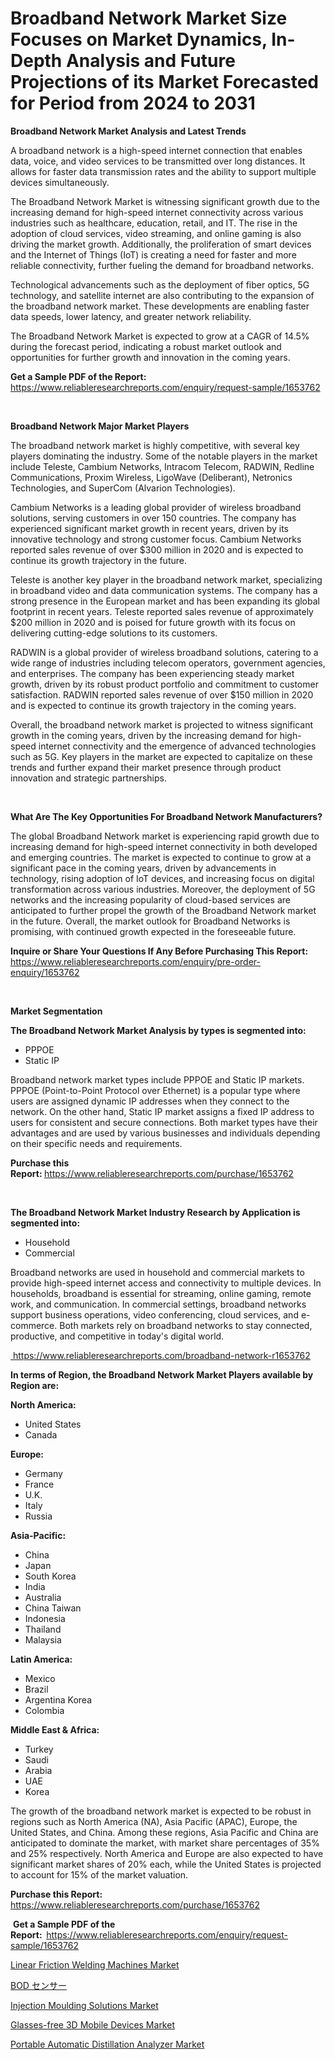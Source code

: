 <p><h1>Broadband Network Market Size Focuses on Market Dynamics, In-Depth Analysis and Future Projections of its Market Forecasted for Period from 2024 to 2031</h1></p><p><strong>Broadband Network Market Analysis and Latest Trends</strong></p>
<p><p>A broadband network is a high-speed internet connection that enables data, voice, and video services to be transmitted over long distances. It allows for faster data transmission rates and the ability to support multiple devices simultaneously.</p><p>The Broadband Network Market is witnessing significant growth due to the increasing demand for high-speed internet connectivity across various industries such as healthcare, education, retail, and IT. The rise in the adoption of cloud services, video streaming, and online gaming is also driving the market growth. Additionally, the proliferation of smart devices and the Internet of Things (IoT) is creating a need for faster and more reliable connectivity, further fueling the demand for broadband networks.</p><p>Technological advancements such as the deployment of fiber optics, 5G technology, and satellite internet are also contributing to the expansion of the broadband network market. These developments are enabling faster data speeds, lower latency, and greater network reliability.</p><p>The Broadband Network Market is expected to grow at a CAGR of 14.5% during the forecast period, indicating a robust market outlook and opportunities for further growth and innovation in the coming years.</p></p>
<p><strong>Get a Sample PDF of the Report:&nbsp;</strong> <a href="https://www.reliableresearchreports.com/enquiry/request-sample/1653762">https://www.reliableresearchreports.com/enquiry/request-sample/1653762</a></p>
<p>&nbsp;</p>
<p><strong>Broadband Network Major Market Players</strong></p>
<p><p>The broadband network market is highly competitive, with several key players dominating the industry. Some of the notable players in the market include Teleste, Cambium Networks, Intracom Telecom, RADWIN, Redline Communications, Proxim Wireless, LigoWave (Deliberant), Netronics Technologies, and SuperCom (Alvarion Technologies).</p><p>Cambium Networks is a leading global provider of wireless broadband solutions, serving customers in over 150 countries. The company has experienced significant market growth in recent years, driven by its innovative technology and strong customer focus. Cambium Networks reported sales revenue of over $300 million in 2020 and is expected to continue its growth trajectory in the future.</p><p>Teleste is another key player in the broadband network market, specializing in broadband video and data communication systems. The company has a strong presence in the European market and has been expanding its global footprint in recent years. Teleste reported sales revenue of approximately $200 million in 2020 and is poised for future growth with its focus on delivering cutting-edge solutions to its customers.</p><p>RADWIN is a global provider of wireless broadband solutions, catering to a wide range of industries including telecom operators, government agencies, and enterprises. The company has been experiencing steady market growth, driven by its robust product portfolio and commitment to customer satisfaction. RADWIN reported sales revenue of over $150 million in 2020 and is expected to continue its growth trajectory in the coming years.</p><p>Overall, the broadband network market is projected to witness significant growth in the coming years, driven by the increasing demand for high-speed internet connectivity and the emergence of advanced technologies such as 5G. Key players in the market are expected to capitalize on these trends and further expand their market presence through product innovation and strategic partnerships.</p></p>
<p>&nbsp;</p>
<p><strong>What Are The Key Opportunities For Broadband Network Manufacturers?</strong></p>
<p><p>The global Broadband Network market is experiencing rapid growth due to increasing demand for high-speed internet connectivity in both developed and emerging countries. The market is expected to continue to grow at a significant pace in the coming years, driven by advancements in technology, rising adoption of IoT devices, and increasing focus on digital transformation across various industries. Moreover, the deployment of 5G networks and the increasing popularity of cloud-based services are anticipated to further propel the growth of the Broadband Network market in the future. Overall, the market outlook for Broadband Networks is promising, with continued growth expected in the foreseeable future.</p></p>
<p><strong>Inquire or Share Your Questions If Any Before Purchasing This Report:</strong> <a href="https://www.reliableresearchreports.com/enquiry/pre-order-enquiry/1653762">https://www.reliableresearchreports.com/enquiry/pre-order-enquiry/1653762</a></p>
<p>&nbsp;</p>
<p><strong>Market Segmentation</strong></p>
<p><strong>The Broadband Network Market Analysis by types is segmented into:</strong></p>
<p><ul><li>PPPOE</li><li>Static IP</li></ul></p>
<p><p>Broadband network market types include PPPOE and Static IP markets. PPPOE (Point-to-Point Protocol over Ethernet) is a popular type where users are assigned dynamic IP addresses when they connect to the network. On the other hand, Static IP market assigns a fixed IP address to users for consistent and secure connections. Both market types have their advantages and are used by various businesses and individuals depending on their specific needs and requirements.</p></p>
<p><strong>Purchase this Report:&nbsp;</strong><a href="https://www.reliableresearchreports.com/purchase/1653762">https://www.reliableresearchreports.com/purchase/1653762</a></p>
<p>&nbsp;</p>
<p><strong>The Broadband Network Market Industry Research by Application is segmented into:</strong></p>
<p><ul><li>Household</li><li>Commercial</li></ul></p>
<p><p>Broadband networks are used in household and commercial markets to provide high-speed internet access and connectivity to multiple devices. In households, broadband is essential for streaming, online gaming, remote work, and communication. In commercial settings, broadband networks support business operations, video conferencing, cloud services, and e-commerce. Both markets rely on broadband networks to stay connected, productive, and competitive in today's digital world.</p></p>
<p><a href="https://www.reliableresearchreports.com/broadband-network-r1653762">&nbsp;https://www.reliableresearchreports.com/broadband-network-r1653762</a></p>
<p><strong>In terms of Region, the Broadband Network Market Players available by Region are:</strong></p>
<p>
    <p> <strong> North America: </strong>
        <ul>
            <li>United States</li>
            <li>Canada</li>
        </ul>
        </p> 
    <p> <strong> Europe: </strong>
        <ul>
            <li>Germany</li>
            <li>France</li>
            <li>U.K.</li>
            <li>Italy</li>
            <li>Russia</li>
        </ul>
        </p> 
    <p> <strong> Asia-Pacific: </strong>
        <ul>
            <li>China</li>
            <li>Japan</li>
            <li>South Korea</li>
            <li>India</li>
            <li>Australia</li>
            <li>China Taiwan</li>
            <li>Indonesia</li>
            <li>Thailand</li>
            <li>Malaysia</li>
        </ul>
        </p> 
    <p> <strong> Latin America: </strong>
        <ul>
            <li>Mexico</li>
            <li>Brazil</li>
            <li>Argentina Korea</li>
            <li>Colombia</li>
        </ul>
        </p> 
    <p> <strong> Middle East & Africa: </strong>
        <ul>
            <li>Turkey</li>
            <li>Saudi</li>
            <li>Arabia</li>
            <li>UAE</li>
            <li>Korea</li>
        </ul>
    </p>
    </p>
<p><p>The growth of the broadband network market is expected to be robust in regions such as North America (NA), Asia Pacific (APAC), Europe, the United States, and China. Among these regions, Asia Pacific and China are anticipated to dominate the market, with market share percentages of 35% and 25% respectively. North America and Europe are also expected to have significant market shares of 20% each, while the United States is projected to account for 15% of the market valuation.</p></p>
<p><strong>Purchase this Report: </strong><a href="https://www.reliableresearchreports.com/purchase/1653762">https://www.reliableresearchreports.com/purchase/1653762</a></p>
<p>&nbsp;<strong>Get a Sample PDF of the Report:&nbsp;&nbsp;</strong><a href="https://www.reliableresearchreports.com/enquiry/request-sample/1653762">https://www.reliableresearchreports.com/enquiry/request-sample/1653762</a></p>
<p><strong></strong></p>
<p><p><a href="https://github.com/Airanohannonzb68e5pb53oc1/Market-Research-Report-List-2/blob/main/linear-friction-welding-machines-market.md">Linear Friction Welding Machines Market</a></p><p><a href="https://github.com/deonnorth8/Market-Research-Report-List-1/blob/main/122888355474.md">BOD センサー</a></p><p><a href="https://github.com/fiixsa/Market-Research-Report-List-2/blob/main/injection-moulding-solutions-market.md">Injection Moulding Solutions Market</a></p><p><a href="https://www.linkedin.com/pulse/glasses-free-3d-mobile-devices-market-report-reveals-latest-tsuoc">Glasses-free 3D Mobile Devices Market</a></p><p><a href="https://www.linkedin.com/pulse/portable-automatic-distillation-analyzer-market-report-reveals-lauve">Portable Automatic Distillation Analyzer Market</a></p></p>